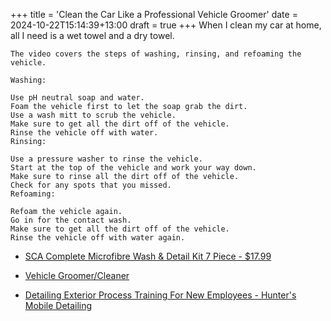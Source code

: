 +++
title = 'Clean the Car Like a Professional Vehicle Groomer'
date = 2024-10-22T15:14:39+13:00
draft = true
+++
When I clean my car at home, all I need is a wet towel and a dry towel.


```
The video covers the steps of washing, rinsing, and refoaming the vehicle.

Washing:

Use pH neutral soap and water.
Foam the vehicle first to let the soap grab the dirt.
Use a wash mitt to scrub the vehicle.
Make sure to get all the dirt off of the vehicle.
Rinse the vehicle off with water.
Rinsing:

Use a pressure washer to rinse the vehicle.
Start at the top of the vehicle and work your way down.
Make sure to rinse all the dirt off of the vehicle.
Check for any spots that you missed.
Refoaming:

Refoam the vehicle again.
Go in for the contact wash.
Make sure to get all the dirt off of the vehicle.
Rinse the vehicle off with water again.

```




* [SCA Complete Microfibre Wash & Detail Kit 7 Piece - $17.99](https://www.supercheapauto.co.nz/p/sca-sca-complete-microfibre-wash-detail-kit-7-piece/580030.html)


* [Vehicle Groomer/Cleaner](https://www.wintec.ac.nz/future-you/explore/jobs/automotive/vehicle-groomer-cleaner)


* [Detailing Exterior Process Training For New Employees - Hunter's Mobile Detailing](https://www.youtube.com/watch?v=rvLKMgqNK8o)
